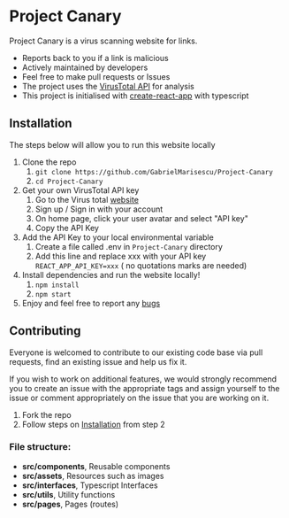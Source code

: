 # Project Canary

Project Canary is a virus scanning website for links.

* Reports back to you if a link is malicious
* Actively maintained by developers
* Feel free to make pull requests or Issues
* The project uses
  the [VirusTotal API](https://developers.virustotal.com/reference/overview) for
  analysis
* This project is initialised
  with [create-react-app](https://github.com/facebook/create-react-app) with
  typescript

## Installation

The steps below will allow you to run this website locally

1. Clone the repo
    1. `git clone https://github.com/GabrielMarisescu/Project-Canary`
    2. `cd Project-Canary`
2. Get your own VirusTotal API key
    1. Go to the Virus total [website](https://www.virustotal.com/)
    2. Sign up / Sign in with your account
    3. On home page, click your user avatar and select "API key"
    4. Copy the API Key
3. Add the API Key to your local environmental variable
    1. Create a file called .env in `Project-Canary` directory
    2. Add this line and replace xxx with your API key `REACT_APP_API_KEY=xxx` (
       no quotations marks are needed)
4. Install dependencies and run the website locally!
    1. `npm install`
    2. `npm start`
5. Enjoy and feel free to report
   any [bugs](https://github.com/GabrielMarisescu/Project-Canary)

## Contributing

Everyone is welcomed to contribute to our existing code base via pull requests,
find an existing issue and help us fix it.

If you wish to work on additional features, we would strongly recommend you to
create an issue with the appropriate tags and assign yourself to the issue or
comment appropriately on the issue that you are working on it.

1. Fork the repo
2. Follow steps on [Installation](#installation) from step 2

### File structure:

* **src/components**, Reusable components
* **src/assets**, Resources such as images
* **src/interfaces**, Typescript Interfaces
* **src/utils**, Utility functions
* **src/pages**, Pages (routes)
